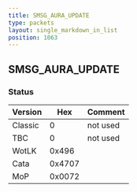 ```yaml
---
title: SMSG_AURA_UPDATE
type: packets
layout: single_markdown_in_list
position: 1063
---
```


## SMSG_AURA_UPDATE

### Status

Version    | Hex        | Comment
---------- | ---------- | ---------- 
Classic    | 0          | not used
TBC        | 0          | not used
WotLK      | 0x496      | 
Cata       | 0x4707     | 
MoP        | 0x0072     | 